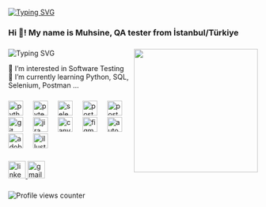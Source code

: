 [![Typing SVG](https://readme-typing-svg.herokuapp.com?font=Poetsen+One&pause=1000&color=1BF7ED&random=false&width=435&lines=Hello...+%F0%9F%A4%97)](https://git.io/typing-svg)

<h3 align="left">Hi 👋! My name is Muhsine, QA tester from İstanbul/Türkiye</h3>

###

<img align="right" height="250" src="https://media.giphy.com/media/v1.Y2lkPTc5MGI3NjExZXkzb2FhajhnYjI4dTZqcXg3ZGJoaXFicXJ6cXJ3MzdndHBtYXdkMSZlcD12MV9pbnRlcm5hbF9naWZfYnlfaWQmY3Q9Zw/xThuWhoaNyNBjTGERa/giphy.gif"  />

###

<img src="https://readme-typing-svg.herokuapp.com?font=Poetsen+One&pause=1000&color=1BF7ED&random=false&width=435&lines=About+Me" alt="Typing SVG" /></a>
<p align="left">👀 I’m interested in Software Testing<br>🌱 I’m currently learning Python, SQL, Selenium, Postman ...</p>

###


<div align="left">
  <img src="https://cdn.jsdelivr.net/gh/devicons/devicon/icons/python/python-original.svg" height="30" alt="python logo"  />
  <img width="12" />
  <img src="https://cdn.jsdelivr.net/gh/devicons/devicon/icons/pytest/pytest-original.svg" height="30" alt="pytest logo"  />
  <img width="12" />
  <img src="https://cdn.jsdelivr.net/gh/devicons/devicon/icons/selenium/selenium-original.svg" height="30" alt="selenium logo"  />
  <img width="12" />
  <img src="https://cdn.simpleicons.org/postman/FF6C37" height="30" alt="postman logo"  />
  <img width="12" />
  <img src="https://cdn.jsdelivr.net/gh/devicons/devicon/icons/postgresql/postgresql-original.svg" height="30" alt="postgresql logo"  />
  <img width="12" />
  <img src="https://cdn.jsdelivr.net/gh/devicons/devicon/icons/git/git-original.svg" height="30" alt="git logo"  />
  <img width="12" />
  <img src="https://cdn.jsdelivr.net/gh/devicons/devicon/icons/jira/jira-original.svg" height="30" alt="jira logo"  />
  <img width="12" />
  <img src="https://cdn.simpleicons.org/canva/00C4CC" height="30" alt="canva logo"  />
  <img width="12" />
  <img src="https://cdn.simpleicons.org/figma/F24E1E" height="30" alt="figma logo"  />
  <img width="12" />
  <img src="https://skillicons.dev/icons?i=autocad" height="30" alt="autocad logo"  />
  <img width="12" />
  <img src="https://cdn.simpleicons.org/adobephotoshop/31A8FF" height="30" alt="adobephotoshop logo"  />
  <img width="12" />
  <img src="https://cdn.jsdelivr.net/gh/devicons/devicon/icons/illustrator/illustrator-plain.svg" height="30" alt="illustrator logo"  />
</div>

###

<div align="left">
  <a href="https://www.linkedin.com/in/muhsine-tsc/" target="_blank">
    <img src="https://img.shields.io/static/v1?message=LinkedIn&logo=linkedin&label=&color=0077B5&logoColor=white&labelColor=&style=for-the-badge" height="35" alt="linkedin logo"  />
  </a>
  <a href="mailto:tascimuhsine1@gmail.com" target="_blank">
    <img src="https://img.shields.io/static/v1?message=Gmail&logo=gmail&label=&color=D14836&logoColor=white&labelColor=&style=for-the-badge" height="35" alt="gmail logo"  />
  </a>
</div>

###

<div align="left">
</div>

###

![Profile views counter](https://komarev.com/ghpvc/?username=muhsinetsc&&style=flat-square)

